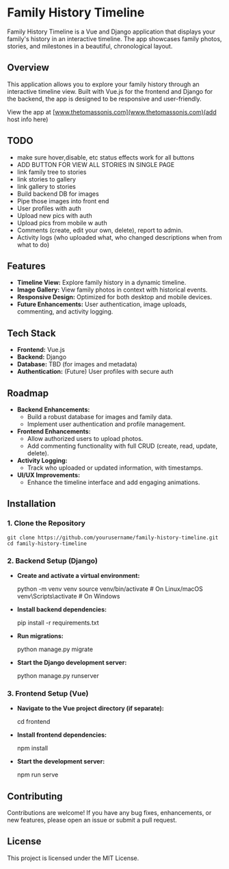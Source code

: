 Family History Timeline
=======================

Family History Timeline is a Vue and Django application that displays your family's history in an interactive timeline. The app showcases family photos, stories, and milestones in a beautiful, chronological layout.

Overview
--------

This application allows you to explore your family history through an interactive timeline view. Built with Vue.js for the frontend and Django for the backend, the app is designed to be responsive and user-friendly.

View the app at [www.thetomassonis.com](www.thetomassonis.com)(add host info here)

TODO
----

*   make sure hover,disable, etc status effects work for all buttons
*   ADD BUTTON FOR VIEW ALL STORIES IN SINGLE PAGE
*   link family tree to stories
*   link stories to gallery
*   link gallery to stories
*   Build backend DB for images
*   Pipe those images into front end
*   User profiles with auth
*   Upload new pics with auth
*   Upload pics from mobile w auth
*   Comments (create, edit your own, delete), report to admin.
*   Activity logs (who uploaded what, who changed descriptions when from what to do)

Features
--------

*   **Timeline View:** Explore family history in a dynamic timeline.
*   **Image Gallery:** View family photos in context with historical events.
*   **Responsive Design:** Optimized for both desktop and mobile devices.
*   **Future Enhancements:** User authentication, image uploads, commenting, and activity logging.

Tech Stack
----------

*   **Frontend:** Vue.js
*   **Backend:** Django
*   **Database:** TBD (for images and metadata)
*   **Authentication:** (Future) User profiles with secure auth

Roadmap
-------

*   **Backend Enhancements:**
    *   Build a robust database for images and family data.
    *   Implement user authentication and profile management.
*   **Frontend Enhancements:**
    *   Allow authorized users to upload photos.
    *   Add commenting functionality with full CRUD (create, read, update, delete).
*   **Activity Logging:**
    *   Track who uploaded or updated information, with timestamps.
*   **UI/UX Improvements:**
    *   Enhance the timeline interface and add engaging animations.

Installation
------------

### 1\. Clone the Repository

    git clone https://github.com/yourusername/family-history-timeline.git
    cd family-history-timeline

### 2\. Backend Setup (Django)

*   **Create and activate a virtual environment:**

    python -m venv venv
    source venv/bin/activate    # On Linux/macOS
    venv\Scripts\activate       # On Windows

*   **Install backend dependencies:**

    pip install -r requirements.txt

*   **Run migrations:**

    python manage.py migrate

*   **Start the Django development server:**

    python manage.py runserver

### 3\. Frontend Setup (Vue)

*   **Navigate to the Vue project directory (if separate):**

    cd frontend

*   **Install frontend dependencies:**

    npm install

*   **Start the development server:**

    npm run serve

Contributing
------------

Contributions are welcome! If you have any bug fixes, enhancements, or new features, please open an issue or submit a pull request.

License
-------

This project is licensed under the MIT License.
